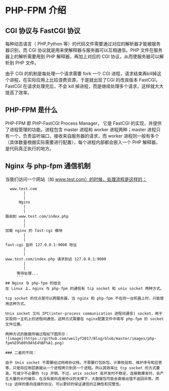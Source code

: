 # PHP-FPM 介绍
## CGI 协议与 FastCGI 协议
每种动态语言（ PHP,Python 等）的代码文件需要通过对应的解析器才能被服务器识别，而 CGI 协议就是用来使解释器与服务器可以互相通信。PHP 文件在服务器上的解析需要用到 PHP 解释器，再加上对应的 CGI 协议，从而使服务器可以解析到 PHP 文件。

由于 CGI 的机制是每处理一个请求需要 fork 一个 CGI 进程，请求结束再kill掉这个进程，在实际应用上比较浪费资源，于是就出现了CGI 的改良版本 FastCGI，FastCGI 在请求处理完后，不会 kill 掉进程，而是继续处理多个请求，这样就大大提高了效率。

## PHP-FPM 是什么
PHP-FPM 即 PHP-FastCGI Process Manager， 它是 FastCGI 的实现，并提供了进程管理的功能。进程包含 master 进程和 worker 进程两种；master 进程只有一个，负责监听端口，接收来自服务器的请求，而 worker 进程则一般有多个（具体数量根据实际需要进行配置），每个进程内部都会嵌入一个 PHP 解释器，是代码真正执行的地方。

## Nginx 与 php-fpm 通信机制
当我们访问一个网站（如 www.test.com）的时候，处理流程是这样的：
```
  www.test.com
        |
        |
      Nginx
        |
        |
路由到 www.test.com/index.php
        |
        |
加载 nginx 的 fast-cgi 模块
        |
        |
fast-cgi 监听 127.0.0.1:9000 地址
        |
        |
www.test.com/index.php 请求到达 127.0.0.1:9000
        |
        |
     等待处理...
     ```
## Nginx 与 php-fpm 的结合
在 Linux 上，nginx 与 php-fpm 的通信有 tcp socket 和 unix socket 两种方式。

tcp socket 的优点是可以跨服务器，当 nginx 和 php-fpm 不在同一台机器上时，只能使用这种方式。

Unix socket 又叫 IPC(inter-process communication 进程间通信) socket，用于实现同一主机上的进程间通信，这种方式需要在 nginx配置文件中填写 php-fpm 的 socket 文件位置。

两种方式的数据传输过程如下图所示：
![image](https://github.com/weilyf2017/Blog/blob/master/images/php-fpm%E9%80%9A%E4%BF%A1.png)

### 二者的不同：

由于 Unix socket 不需要经过网络协议栈，不需要打包拆包、计算校验和、维护序号和应答等，只是将应用层数据从一个进程拷贝到另一个进程。所以其效率比 tcp socket 的方式要高，可减少不必要的 tcp 开销。不过，unix socket 高并发时不稳定，连接数爆发时，会产生大量的长时缓存，在没有面向连接协议的支撑下，大数据包可能会直接出错不返回异常。而 tcp 这样的面向连接的协议，可以更好的保证通信的正确性和完整性。
